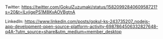 Twitter: https://twitter.com/GokulZuzumaki/status/1582099284060958721?s=20&t=ILvjigePS1M8KvAOVBgtnA

LinkedIn: https://www.linkedin.com/posts/gokul-ks-243735207_nodejs-app-development-open-source-platform-activity-6987864506332827648-q4A-?utm_source=share&utm_medium=member_desktop
